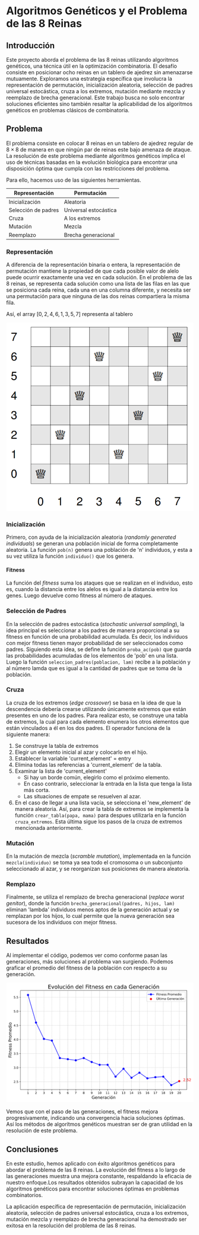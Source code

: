 # Algoritmos Genéticos y el Problema de las 8 Reinas


## Introducción
Este proyecto aborda el problema de las 8 reinas utilizando algoritmos genéticos, una técnica útil en la optimización combinatoria. El desafío consiste en posicionar ocho reinas en un tablero de ajedrez sin amenazarse mutuamente.
 Exploramos una estrategia específica que involucra la representación de permutación, inicialización aleatoria, selección de padres universal estocástica, cruza a los extremos, mutación mediante mezcla y reemplazo de brecha generacional.
Este trabajo busca no solo encontrar soluciones eficientes sino también resaltar la aplicabilidad de los algoritmos genéticos en problemas clásicos de combinatoria.

## Problema

El problema consiste en colocar 8 reinas en un tablero de ajedrez regular de $8\times 8$ de manera en que ningún par de reinas este bajo amenaza de ataque. 
La resolución de este problema mediante algoritmos genéticos implica el uso de técnicas basadas en la evolución biológica para encontrar una disposición óptima que cumpla con las restricciones del problema.


Para ello, hacemos uso de las siguientes herramientas.






| Representación      | Permutación                           |
|---------------------|----------------------------------------|
| Inicialización      | Aleatoria |
| Selección de padres | Universal estocástica |
| Cruza               | A los extremos                      |
| Mutación            | Mezcla                                |
| Reemplazo           | Brecha generacional |


### Representación
A diferencia de la representación binaria o entera, la representación de permutación mantiene la propiedad de que cada posible valor de alelo puede ocurrir exactamente una vez en cada solución. En el problema de las 8 reinas, se representa cada solución como una lista de las filas en las que se posiciona cada reina, cada una en una columna diferente, y necesita ser una permutación para que ninguna de las dos reinas compartiera la misma fila.

Así, el array $[0,2,4,6,1,3,5,7]$ representa al tablero

![tablero](images/tablero1.png)

### Inicialización
Primero, con ayuda de la inicialización aleatoria (_randomly generated individuals_) se generan una población inicial de forma completamente aleatoria. La función `pob(n)` genera una población de 'n' individuos, y esta a su vez utiliza la función `individuo()` que los genera. 
 #### Fitness
La función del _fitness_ suma los ataques que se realizan en el individuo, esto es, cuando la distancia entre los alelos es igual a la distancia entre los genes. Luego devuelve como fitness al número de ataques.

### Selección de Padres
En la selección de padres estocástica (_stochastic universal sampling_), la idea principal es seleccionar a los padres de manera proporcional a su fitness en función de una probabilidad acumulada. Es decir, los individuos con mejor fitness tienen mayor probabilidad de ser seleccionados como padres. Siguiendo esta idea, se define la función `proba_ac(pob)` que guarda las probabilidades acumuladas de los elementos de 'pob' en una lista. Luego la función `seleccion_padres(poblacion, lam)` recibe a la población y al número lamda que es igual a la cantidad de padres que se toma de la población.


### Cruza
La cruza de los extremos (_edge crossover_) se basa en la idea de que la descendencia debería crearse utilizando únicamente extremos que están presentes en uno de los padres. Para realizar esto, se construye una tabla de extremos, la cual para cada elemento enumera los otros elementos que están vinculados a él en los dos padres. El operador funciona de la siguiente manera:
1. Se construye la tabla de extremos
2. Elegir un elemento inicial al azar y colocarlo en el hijo.
3. Establecer la variable 'current_element' = entry
4. Elimina todas las referencias a 'current_element' de la tabla.
5. Examinar la lista de 'current_element'
   - Si hay un borde común, elegirlo como el próximo elemento.
   - En caso contrario, seleccionar la entrada en la lista que tenga la lista más corta.
   - Las situaciones de empate se resuelven al azar.
6. En el caso de llegar a una lista vacía, se selecciona el 'new_element' de manera aleatoria.
Así, para crear la tabla de extremos se implementa la función `crear_tabla(papa, mama)` para despues utilizarla en la función `cruza_extremos`. Esta última sigue los pasos de la cruza de extremos mencionada anteriormente.



### Mutación
En la mutación de mezcla (_scramble mutation_), implementada en la función `mezcla(individuo)` se toma ya sea todo el cromosoma o un subconjunto seleccionado al azar, y se reorganizan sus posiciones de manera aleatoria.


### Remplazo
Finalmente, se utiliza el remplazo de brecha generacional (_replace worst genitor_),  donde la función `brecha_generacional(padres, hijos, lam)` eliminan 'lambda' individuos menos aptos de la generación actual y se remplazan por los hijos, lo cual permite que la nueva generación sea sucesora de los individuos con mejor fitness.

## Resultados
Al implementar el código, podemos ver como conforme pasan las generaciones, más soluciones al problema van surgiendo. Podemos graficar el promedio del fitness de la población con respecto a su generación. 



![img_2.png](images/grafica_fitness.svg)

Vemos que con el paso de las generaciones, el fitness mejora progresivamente, indicando una convergencia hacia soluciones óptimas. Así los métodos de algorítmos genéticos muestran ser de gran utilidad en la resolución de este problema.

## Conclusiones
En este estudio, hemos aplicado con éxito algoritmos genéticos para abordar el problema de las 8 reinas. La evolución del fitness a lo largo de las generaciones muestra una mejora constante, respaldando la eficacia de nuestro enfoque.Los resultados obtenidos subrayan la capacidad de los algoritmos genéticos para encontrar soluciones óptimas en problemas combinatorios.

 La aplicación específica de representación de permutación, inicialización aleatoria, selección de padres universal estocástica, cruza a los extremos, mutación mezcla y reemplazo de brecha generacional ha demostrado ser exitosa en la resolución del problema de las 8 reinas.
